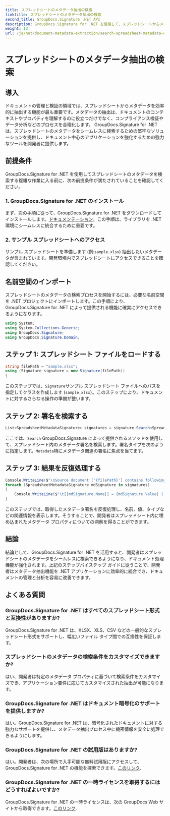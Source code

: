 ```yaml
---
title: スプレッドシートのメタデータ抽出の検索
linktitle: スプレッドシートのメタデータ抽出の検索
second_title: GroupDocs.Signature .NET API
description: GroupDocs.Signature for .NET を使用して、スプレッドシートからメタデータを効率的に抽出します。ドキュメントの管理と分析を簡単に強化します。
weight: 13
url: /ja/net/document-metadata-extraction/search-spreadsheet-metadata-extraction/
---
```


# スプレッドシートのメタデータ抽出の検索

## 導入
ドキュメントの管理と検証の領域では、スプレッドシートからメタデータを効率的に抽出する機能が最も重要です。メタデータの抽出は、ドキュメントのコンテキストやプロパティを理解するのに役立つだけでなく、コンプライアンス検証やデータ分析などのプロセスを合理化します。 GroupDocs.Signature for .NET は、スプレッドシートのメタデータをシームレスに検索するための堅牢なソリューションを提供し、ドキュメント中心のアプリケーションを強化するための強力なツールを開発者に提供します。
## 前提条件
GroupDocs.Signature for .NET を使用してスプレッドシートのメタデータを検索する複雑な作業に入る前に、次の前提条件が満たされていることを確認してください。
### 1. GroupDocs.Signature for .NET のインストール
まず、次の手順に従って、GroupDocs.Signature for .NET をダウンロードしてインストールします。[ドキュメンテーション](https://tutorials.groupdocs.com/signature/net/)。この手順は、ライブラリを .NET 環境にシームレスに統合するために重要です。
### 2. サンプル スプレッドシートへのアクセス
サンプル スプレッドシートを準備します (例:`sample.xlsx`) 抽出したいメタデータが含まれています。開発環境内でスプレッドシートにアクセスできることを確認してください。

## 名前空間のインポート
スプレッドシートのメタデータの検索プロセスを開始するには、必要な名前空間を .NET プロジェクトにインポートします。この手順により、GroupDocs.Signature for .NET によって提供される機能に確実にアクセスできるようになります。

```csharp
using System;
using System.Collections.Generic;
using GroupDocs.Signature;
using GroupDocs.Signature.Domain;
```
## ステップ 1: スプレッドシート ファイルをロードする
```csharp
string filePath = "sample.xlsx";
using (Signature signature = new Signature(filePath))
{
```
このステップでは、`Signature`サンプル スプレッドシート ファイルへのパスを指定してクラスを作成します (`sample.xlsx`）。このステップにより、ドキュメントに対するさらなる操作の準備が整います。
## ステップ 2: 署名を検索する
```csharp
List<SpreadsheetMetadataSignature> signatures = signature.Search<SpreadsheetMetadataSignature>(SignatureType.Metadata);
```
ここでは、`Search` GroupDocs.Signature によって提供されるメソッドを使用して、スプレッドシート内のメタデータ署名を検索します。署名タイプを次のように指定します。`Metadata`特にメタデータ関連の署名に焦点を当てます。
## ステップ 3: 結果を反復処理する
```csharp
Console.WriteLine($"\nSource document ['{filePath}'] contains following signatures.");
foreach (SpreadsheetMetadataSignature mdSignature in signatures)
{
    Console.WriteLine($"\t[{mdSignature.Name}] = {mdSignature.Value} ({mdSignature.Type})");
}
```
このステップでは、取得したメタデータ署名を反復処理し、名前、値、タイプなどの関連情報を表示します。そうすることで、開発者はスプレッドシート内に埋め込まれたメタデータ プロパティについての洞察を得ることができます。

## 結論
結論として、GroupDocs.Signature for .NET を活用すると、開発者はスプレッドシートのメタデータをシームレスに検索できるようになり、ドキュメント処理機能が強化されます。上記のステップバイステップ ガイドに従うことで、開発者はメタデータ抽出機能を .NET アプリケーションに効率的に統合でき、ドキュメントの管理と分析を容易に改善できます。
## よくある質問
### GroupDocs.Signature for .NET はすべてのスプレッドシート形式と互換性がありますか?
GroupDocs.Signature for .NET は、XLSX、XLS、CSV などの一般的なスプレッドシート形式をサポートし、幅広いファイル タイプ間での互換性を保証します。
### スプレッドシートのメタデータの検索条件をカスタマイズできますか?
はい、開発者は特定のメタデータ プロパティに基づいて検索条件をカスタマイズでき、アプリケーション要件に応じてカスタマイズされた抽出が可能になります。
### GroupDocs.Signature for .NET はドキュメント暗号化のサポートを提供しますか?
はい。GroupDocs.Signature for .NET は、暗号化されたドキュメントに対する強力なサポートを提供し、メタデータ抽出プロセス中に機密情報を安全に処理できるようにします。
### GroupDocs.Signature for .NET の試用版はありますか?
はい。開発者は、次の場所で入手可能な無料試用版にアクセスして、GroupDocs.Signature for .NET の機能を探索できます。[このリンク](https://releases.groupdocs.com/).
### GroupDocs.Signature for .NET の一時ライセンスを取得するにはどうすればよいですか?
 GroupDocs.Signature for .NET の一時ライセンスは、次の GroupDocs Web サイトから取得できます。[このリンク](https://purchase.groupdocs.com/temporary-license/).